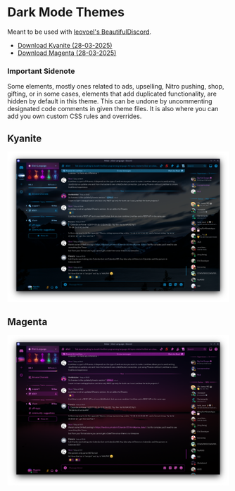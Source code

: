 # Dark Mode Themes

Meant to be used with [leovoel's BeautifulDiscord](https://github.com/leovoel/BeautifulDiscord).

- [Download Kyanite (28-03-2025)](https://github.com/Aely0/Kyanite/releases/download/2025.03.28/Kyanite.css)
- [Download Magenta (28-03-2025)](https://github.com/Aely0/Kyanite/releases/download/2025.03.28/Magenta.css)

### Important Sidenote
Some elements, mostly ones related to ads, upselling, Nitro pushing, shop, gifting,
or in some cases, elements that add duplicated functionality, are hidden by default
in this theme. This can be undone by uncommenting designated code comments in given
theme files. It is also where you can add you own custom CSS rules and overrides.

## Kyanite
![Kyanite](https://github.com/Aely0/Kyanite/blob/main/screenshots/kyanite.png)
## Magenta
![Magenta](https://github.com/Aely0/Kyanite/blob/main/screenshots/magenta.png)
